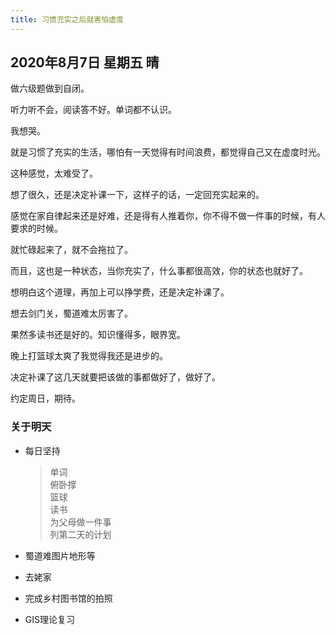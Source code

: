 ```yaml
---
title: 习惯充实之后就害怕虚度
---
```


## 2020年8月7日 星期五 晴

做六级题做到自闭。

听力听不会，阅读答不好。单词都不认识。

我想哭。

就是习惯了充实的生活，哪怕有一天觉得有时间浪费，都觉得自己又在虚度时光。

这种感觉，太难受了。

想了很久，还是决定补课一下，这样子的话，一定回充实起来的。

感觉在家自律起来还是好难，还是得有人推着你，你不得不做一件事的时候，有人要求的时候。

就忙碌起来了，就不会拖拉了。

而且，这也是一种状态，当你充实了，什么事都很高效，你的状态也就好了。

想明白这个道理，再加上可以挣学费，还是决定补课了。

想去剑门关，蜀道难太厉害了。

果然多读书还是好的。知识懂得多，眼界宽。

晚上打篮球太爽了我觉得我还是进步的。

决定补课了这几天就要把该做的事都做好了，做好了。

约定周日，期待。

### 关于明天

* 每日坚持

  > 单词  
  > 俯卧撑  
  > 篮球  
  > 读书  
  > 为父母做一件事  
  > 列第二天的计划  

* 蜀道难图片地形等

* 去姥家

* 完成乡村图书馆的拍照

* GIS理论复习